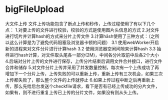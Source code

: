 # bigFileUpload
大文件上传
文件上传功能包含了断点上传和秒传，上传过程使用了有以下几个点：
1.对要上传的文件进行校验，校验的方式是使用图片头信息的方式
2.对文件进行切片并计算hash的方式来分片上传文件
3.计算hāsh使用了三种方式：（之所以这么计算是为了避免代码阻塞及浏览器卡顿的问题）
 3.1 使用webWorker开启新的进程来对文件分片进行计算hash
 3.2 使用浏览器空闲间隙来计算hash
 3.3 抽样进行hash计算，对文件取头尾各一部分(2M)，中间各分片取前中后各2个大小
4.后端对分片上传的文件进行保存，上传分片结束后调用文件合并接口，进行文件合并和储存
5.对文件分片上传并采用了并发数量控制，每次有一个上传成功了再增加下一个分片上传，上传失败的可以重新上传，重新上传有三次机会，如果三次上传都失败了，那么整个文件的上传就停止
6.如果上传过程中断之后再重新上传，那么先给后台发送个checkfile请求，看下是否有已经上传成功的分片文件，如果有，则不进行重复上传已上传的分片文件，如果没有则从头上传。
